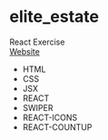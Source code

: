 # elite_estate
React Exercise </br>
<a href="https://nicorozo.github.io/elite_estate/">Website</a> 

<ul>
  <li>HTML</li>
  <li>CSS</li>
  <li>JSX</li>
  <li>REACT</li>
  <li>SWIPER</li>
  <li>REACT-ICONS</li>
  <li>REACT-COUNTUP</li>
</ul>
